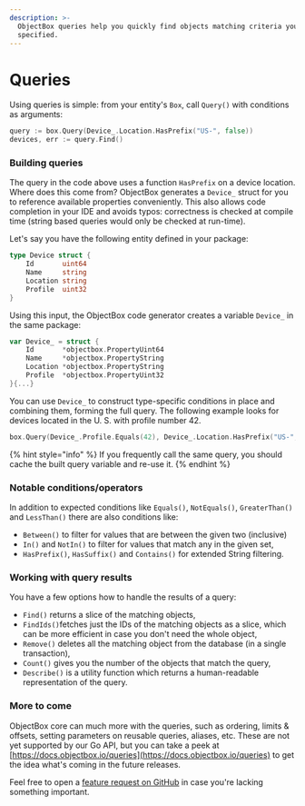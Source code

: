 ```yaml
---
description: >-
  ObjectBox queries help you quickly find objects matching criteria you've
  specified.
---
```


# Queries

Using queries is simple: from your entity's `Box`, call `Query()` with conditions as arguments:

```go
query := box.Query(Device_.Location.HasPrefix("US-", false))
devices, err := query.Find()
```

### Building queries

The query in the code above uses a function `HasPrefix` on a device location. Where does this come from? ObjectBox generates a `Device_` struct for you to reference available properties conveniently. This also allows code completion in your IDE and avoids typos: correctness is checked at compile time \(string based queries would only be checked at run-time\).

Let's say you have the following entity defined in your package:

```go
type Device struct {
	Id       uint64
	Name     string
	Location string
	Profile  uint32
}
```

Using this input, the ObjectBox code generator creates a variable `Device_` in the same package:

```go
var Device_ = struct {
	Id       *objectbox.PropertyUint64
	Name     *objectbox.PropertyString
	Location *objectbox.PropertyString
	Profile  *objectbox.PropertyUint32
}{...}
```

You can use `Device_` to construct type-specific conditions in place and combining them, forming the full query. The following example looks for devices located in the U. S. with profile number 42.

```go
box.Query(Device_.Profile.Equals(42), Device_.Location.HasPrefix("US-", false))
```

{% hint style="info" %}
If you frequently call the same query, you should cache the built query variable and re-use it.
{% endhint %}

### Notable conditions/operators <a id="notable-conditions"></a>

In addition to expected conditions like `Equals()`, `NotEquals()`, `GreaterThan()` and `LessThan()` there are also conditions like:

* `Between()` to filter for values that are between the given two \(inclusive\)
* `In()` and `NotIn()` to filter for values that match any in the given set,
* `HasPrefix()`, `HasSuffix()` and `Contains()` for extended String filtering.

### Working with query results

You have a few options how to handle the results of a query:

* `Find()` returns a slice of the matching objects,
* `FindIds()`fetches just the IDs of the matching objects as a slice, which can be more efficient in case you don't need the whole object,
* `Remove()` deletes all the matching object from the database \(in a single transaction\),
* `Count()` gives you the number of the objects that match the query,
* `Describe()` is a utility function which returns a human-readable representation of the query.

### More to come <a id="ordering-results"></a>

ObjectBox core can much more with the queries, such as ordering, limits & offsets, setting parameters on reusable queries, aliases, etc. These are not yet supported by our Go API, but you can take a peek at [https://docs.objectbox.io/queries](https://docs.objectbox.io/queries) to get the idea what's coming in the future releases. 

Feel free to open a [feature request on GitHub](https://github.com/objectbox/objectbox-go/issues) in case you're lacking something important.

